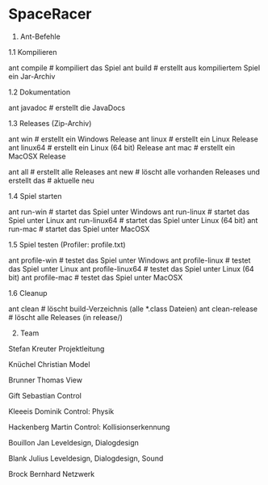 SpaceRacer
==========

1. Ant-Befehle

1.1 Kompilieren
  
  ant compile         # kompiliert das Spiel
  ant build           # erstellt aus kompiliertem Spiel ein Jar-Archiv

1.2 Dokumentation

  ant javadoc         # erstellt die JavaDocs
  
1.3 Releases (Zip-Archiv)

  ant win             # erstellt ein Windows Release
  ant linux           # erstellt ein Linux Release
  ant linux64         # erstellt ein Linux (64 bit) Release
  ant mac             # erstellt ein MacOSX Release
  
  ant all             # erstellt alle Releases
  ant new             # löscht alle vorhanden Releases und erstellt das 
                      # aktuelle neu
                   
1.4 Spiel starten
  
  ant run-win         # startet das Spiel unter Windows
  ant run-linux       # startet das Spiel unter Linux
  ant run-linux64     # startet das Spiel unter Linux (64 bit)
  ant run-mac         # startet das Spiel unter MacOSX
  
1.5 Spiel testen (Profiler: profile.txt)

  ant profile-win     # testet das Spiel unter Windows
  ant profile-linux   # testet das Spiel unter Linux
  ant profile-linux64 # testet das Spiel unter Linux (64 bit)
  ant profile-mac     # testet das Spiel unter MacOSX

1.6 Cleanup

  ant clean           # löscht build-Verzeichnis (alle *.class Dateien)
  ant clean-release   # löscht alle Releases (in release/)
  

2. Team

  Stefan Kreuter        Projektleitung

  Knüchel Christian     Model
 
  Brunner Thomas        View

  Gift Sebastian        Control

  Kleeeis Dominik       Control: Physik

  Hackenberg Martin     Control: Kollisionserkennung 
 
  Bouillon Jan          Leveldesign, Dialogdesign 
 
  Blank Julius          Leveldesign, Dialogdesign, Sound
 
  Brock Bernhard        Netzwerk 
